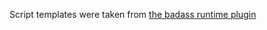 Script templates were taken from [the badass runtime plugin](https://github.com/beryx/badass-runtime-plugin/)
